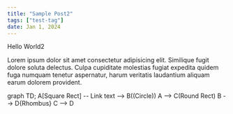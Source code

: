 ```yaml
---
title: "Sample Post2"
tags: ["test-tag"]
date: Jan 1, 2024
---
```


Hello World2

<p>
        Lorem ipsum dolor sit amet consectetur adipisicing elit. Similique fugit dolore soluta delectus. Culpa cupiditate molestias fugiat expedita quidem fuga numquam tenetur aspernatur, harum veritatis laudantium aliquam earum dolorem provident.
</p>
<p class="mermaid">
graph TD;
    A[Square Rect] -- Link text --> B((Circle))
    A --> C(Round Rect)
    B --> D{Rhombus}
    C --> D
</p>